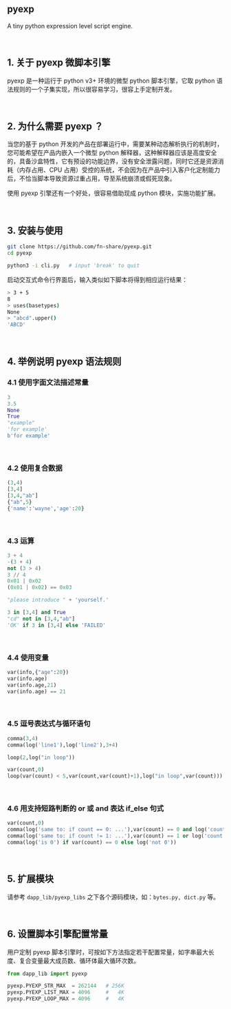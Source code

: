 pyexp
--------

A tiny python expression level script engine.

&nbsp;

## 1. 关于 pyexp 微脚本引擎

pyexp 是一种运行于 python v3+ 环境的微型 python 脚本引擎，它取 python 语法规则的一个子集实现，所以很容易学习，很容上手定制开发。

&nbsp;

## 2. 为什么需要 pyexp ？

当您的基于 python 开发的产品在部署运行中，需要某种动态解析执行的机制时，您可能希望在产品内嵌入一个微型 python 解释器，这种解释器应该是高度安全的，具备沙盒特性，它有预设的功能边界，没有安全泄露问题，同时它还是资源消耗（内存占用、CPU 占用）受控的系统，不会因为在产品中引入客户化定制能力后，不恰当脚本导致资源过重占用，导至系统崩溃或假死现象。

使用 pyexp 引擎还有一个好处，很容易借助现成 python 模块，实施功能扩展。

&nbsp;

## 3. 安装与使用

``` bash
git clone https://github.com/fn-share/pyexp.git
cd pyexp

python3 -i cli.py   # input 'break' to quit
```

启动交互式命令行界面后，输入类似如下脚本将得到相应运行结果：

``` bash
> 3 + 5
8
> uses(basetypes)
None
> "abcd".upper()
'ABCD'
```

&nbsp;

## 4. 举例说明 pyexp 语法规则

### 4.1 使用字面文法描述常量

``` python
3
3.5
None
True
"example"
'for example'
b'for example'
```

&nbsp;

### 4.2 使用复合数据

``` python
(3,4)
[3,4]
[3,4,"ab"]
{"ab",5}
{'name':'wayne','age':20}
```

&nbsp;

### 4.3 运算

``` python
3 + 4
-(3 + 4)
not (3 > 4)
3 // 4
0x01 | 0x02
(0x01 | 0x02) == 0x03

"please introduce " + 'yourself.'

3 in [3,4] and True
"cd" not in [3,4,"ab"]
'OK' if 3 in [3,4] else 'FAILED'
```

&nbsp;

### 4.4 使用变量

``` python
var(info,{"age":20})
var(info.age)
var(info.age,21)
var(info.age) == 21
```

&nbsp;

### 4.5 逗号表达式与循环语句

``` python
comma(3,4)
comma(log('line1'),log('line2'),3+4)

loop(2,log("in loop"))

var(count,0)
loop(var(count) < 5,var(count,var(count)+1),log("in loop",var(count)))
```

&nbsp;

### 4.6 用支持短路判断的 or 或 and 表达 if_else 句式

``` python
var(count,0)
comma(log('same to: if count == 0: ...'),var(count) == 0 and log('count is 0'))
comma(log('same to: if count != 1: ...'),var(count) == 1 or log('count is not 1'))
comma(log('is 0') if var(count) == 0 else log('not 0'))
```

&nbsp;

## 5. 扩展模块

请参考 `dapp_lib/pyexp_libs` 之下各个源码模块，如：`bytes.py, dict.py` 等。

&nbsp;

## 6. 设置脚本引擎配置常量

用户定制 pyexp 脚本引擎时，可按如下方法指定若干配置常量，如字串最大长度、复合变量最大成员数、循环体最大循环次数。

``` python
from dapp_lib import pyexp

pyexp.PYEXP_STR_MAX  = 262144   # 256K
pyexp.PYEXP_LIST_MAX = 4096     #   4K
pyexp.PYEXP_LOOP_MAX = 4096     #   4K
```

&nbsp;
